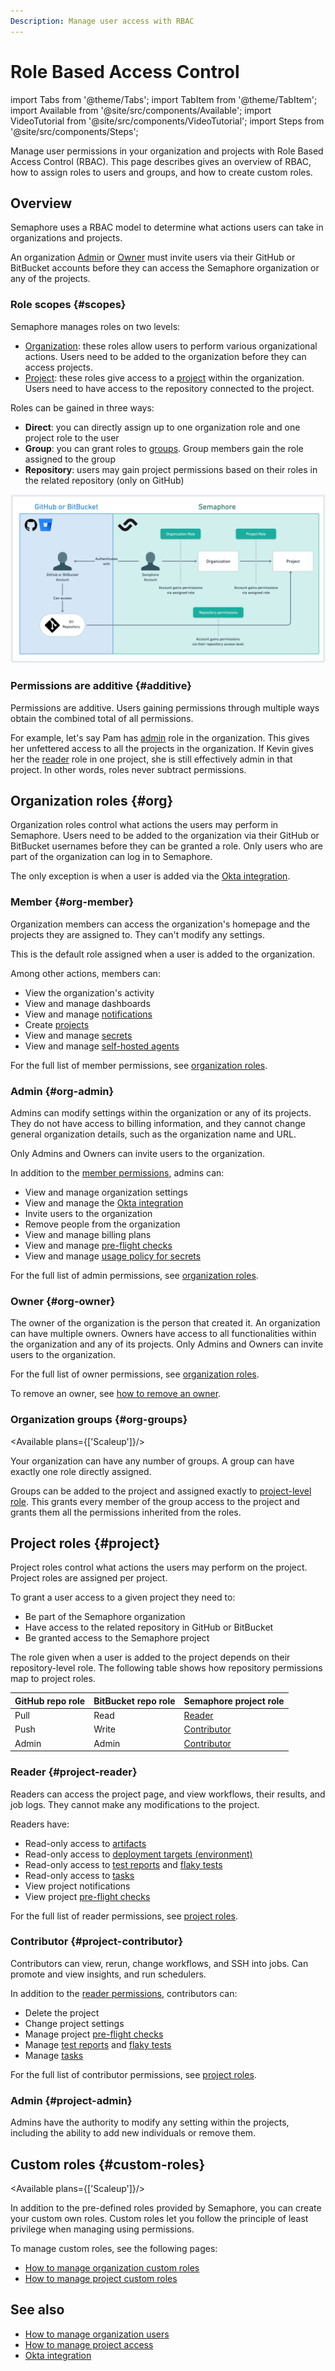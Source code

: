 ```yaml
---
Description: Manage user access with RBAC
---
```


# Role Based Access Control

import Tabs from '@theme/Tabs';
import TabItem from '@theme/TabItem';
import Available from '@site/src/components/Available';
import VideoTutorial from '@site/src/components/VideoTutorial';
import Steps from '@site/src/components/Steps';

<VideoTutorial title="How to use Role Based Access Control" src="https://www.youtube.com/embed/YQ3LP5_UmpA?si=9GXkhLkPwT9lMpYJ" />

Manage user permissions in your organization and projects with Role Based Access Control (RBAC). This page describes gives an overview of RBAC, how to assign roles to users and groups, and how to create custom roles.

## Overview

Semaphore uses a RBAC model to determine what actions users can take in organizations and projects.

An organization [Admin](#org-admin) or [Owner](#org-owner) must invite users via their GitHub or BitBucket accounts before they can access the Semaphore organization or any of the projects.

### Role scopes {#scopes}

Semaphore manages roles on two levels:

- [Organization](#org): these roles allow users to perform various organizational actions. Users need to be added to the organization before they can access projects.
- [Project](#project): these roles give access to a [project](./projects) within the organization. Users need to have access to the repository connected to the project.

Roles can be gained in three ways:

- **Direct**: you can directly assign up to one organization role and one project role to the user
- **Group**: you can grant roles to [groups](#org-groups). Group members gain the role assigned to the group
- **Repository**: users may gain project permissions based on their roles in the related repository (only on GitHub)

![RBAC authentication relations](./img/rbac-diagram.jpg)

### Permissions are additive {#additive}

Permissions are additive. Users gaining permissions through multiple ways obtain the combined total of all permissions.

For example, let's say Pam has [admin](#org-admin) role in the organization. This gives her unfettered access to all the projects in the organization. If Kevin gives her the [reader](#project-reader) role in one project, she is still effectively admin in that project. In other words, roles never subtract permissions.

## Organization roles {#org}

Organization roles control what actions the users may perform in Semaphore. Users need to be added to the organization via their GitHub or BitBucket usernames before they can be granted a role. Only users who are part of the organization can log in to Semaphore.

The only exception is when a user is added via the [Okta integration](./okta).

### Member {#org-member}

Organization members can access the organization's homepage and the projects they are assigned to. They can't modify any settings.

This is the default role assigned when a user is added to the organization.

Among other actions, members can:

- View the organization's activity
- View and manage dashboards
- View and manage [notifications](./notifications)
- Create [projects](./projects)
- View and manage [secrets](./secrets)
- View and manage [self-hosted agents](./self-hosted)

For the full list of member permissions, see [organization roles](./organizations#org-roles).

### Admin {#org-admin}

Admins can modify settings within the organization or any of its projects. They do not have access to billing information, and they cannot change general organization details, such as the organization name and URL.

Only Admins and Owners can invite users to the organization.

In addition to the [member permissions](#org-member), admins can:

- View and manage organization settings
- View and manage the [Okta integration](./okta)
- Invite users to the organization
- Remove people from the organization
- View and manage billing plans
- View and manage [pre-flight checks](./org-preflight)
- View and manage [usage policy for secrets](./secrets#secret-access-policy)

For the full list of admin permissions, see [organization roles](./organizations#org-roles).

### Owner {#org-owner}

The owner of the organization is the person that created it. An organization can have multiple owners.  Owners have access to all functionalities within the organization and any of its projects. Only Admins and Owners can invite users to the organization.

For the full list of owner permissions, see [organization roles](./organizations#org-roles).

To remove an owner, see [how to remove an owner](https://docs.semaphoreci.com/using-semaphore/organizations#remove-owner).

### Organization groups {#org-groups}

<Available plans={['Scaleup']}/>

Your organization can have any number of groups. A group can have exactly one role directly assigned.

Groups can be added to the project and assigned exactly to [project-level role](#project). This grants every member of the group access to the project and grants them all the permissions inherited from the roles.

## Project roles {#project}

Project roles control what actions the users may perform on the project. Project roles are assigned per project.

To grant a user access to a given project they need to:

- Be part of the Semaphore organization
- Have access to the related repository in GitHub or BitBucket
- Be granted access to the Semaphore project

The role given when a user is added to the project depends on their repository-level role. The following table shows how repository permissions map to project roles.

| GitHub repo role | BitBucket repo role | Semaphore project role | 
|--|--|--|
|Pull|Read|[Reader](#project-reader)|
|Push|Write|[Contributor](#project-contributor)|
|Admin|Admin|[Contributor](#project-contributor)|

### Reader {#project-reader}

Readers can access the project page, and view workflows, their results, and job logs. They cannot make any modifications to the project.

Readers have:

- Read-only access to [artifacts](./artifacts)
- Read-only access to [deployment targets (environment)](./promotions#deployment-targets)
- Read-only access to [test reports](./tests/test-reports) and [flaky tests](./tests/flaky-tests)
- Read-only access to [tasks](./tasks)
- View project notifications
- View project [pre-flight checks](./projects#preflight)

For the full list of reader permissions, see [project roles](./projects#project-roles).

### Contributor {#project-contributor}

Contributors can view, rerun, change workflows, and SSH into jobs. Can promote and view insights, and run schedulers.

In addition to the [reader permissions](#project-reader), contributors can:

- Delete the project
- Change project settings
- Manage project [pre-flight checks](./projects#preflight)
- Manage [test reports](./tests/test-reports) and [flaky tests](./tests/flaky-tests)
- Manage [tasks](./tasks)

For the full list of contributor permissions, see [project roles](./projects#project-roles).

### Admin {#project-admin}

Admins have the authority to modify any setting within the projects, including the ability to add new individuals or remove them.

## Custom roles {#custom-roles}

<Available plans={['Scaleup']}/>

In addition to the pre-defined roles provided by Semaphore, you can create your custom own roles. Custom roles let you follow the principle of least privilege when managing using permissions.

To manage custom roles, see the following pages:

- [How to manage organization custom roles](./organizations#custom)
- [How to manage project custom roles](./projects#custom-roles)

## See also

- [How to manage organization users](./organizations#people)
- [How to manage project access](./projects#people)
- [Okta integration](./okta)
